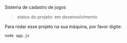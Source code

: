 <h>Sistema de cadastro de jogos</h1>

> status do projeto: em desenvolvimento

Para rodar esse projeto na sua máquina, por favor digite:

```
node app.js
```
